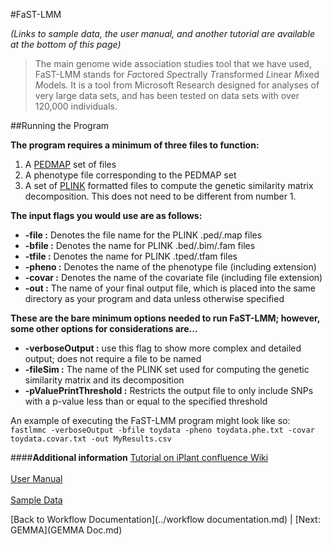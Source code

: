 #FaST-LMM

*(Links to sample data, the user manual, and another tutorial are available at the bottom of this page)*

>The main genome wide association studies tool that we have used, FaST-LMM stands for *Fa*ctored *S*pectrally *T*ransformed *L*inear *M*ixed *M*odels. It is a tool from Microsoft Research designed for analyses of very large data sets, and has been tested on data sets with over 120,000 individuals.

##Running the Program

**The program requires a minimum of three files to function:** 

1. A [PEDMAP](http://pngu.mgh.harvard.edu/~purcell/plink/data.shtml) set of files
2. A phenotype file corresponding to the PEDMAP set
3. A set of [PLINK](http://pngu.mgh.harvard.edu/~purcell/plink/index.shtml) formatted files to compute the genetic similarity matrix decomposition. This does not need to be different from number 1. 

**The input flags you would use are as follows:**
* **-file :** Denotes the file name for the PLINK .ped/.map files
* **-bfile :** Denotes the name for PLINK .bed/.bim/.fam files
* **-tfile :** Denotes the name for PLINK .tped/.tfam files
* **-pheno :** Denotes the name of the phenotype file (including extension)
* **-covar :** Denotes the name of the covariate file (including file extension)
* **-out :** The name of your final output file, which is placed into the same directory as your program and data unless otherwise specified

**These are the bare minimum options needed to run FaST-LMM; however, some other options for considerations are...**
* **-verboseOutput :** use this flag to show more complex and detailed output; does not require a file to be named
* **-fileSim :** The name of the PLINK set used for computing the genetic similarity matrix and its decomposition
* **-pValuePrintThreshold :** Restricts the output file to only include SNPs with a p-value less than or equal to the specified threshold

An example of executing the FaST-LMM program might look like so:
`fastlmmc -verboseOutput -bfile toydata -pheno toydata.phe.txt -covar toydata.covar.txt -out MyResults.csv`

####**Additional information** 
[Tutorial on iPlant confluence Wiki](https://pods.iplantcollaborative.org/wiki/display/TUT/FaST-LMM)<br></br>
[User Manual](http://nbviewer.ipython.org/github/MicrosoftGenomics/FaST-LMM/blob/master/doc/ipynb/FaST-LMM.ipynb)<br></br>
[Sample Data](http://mirrors.iplantcollaborative.org/browse/iplant/home/shared/iplantcollaborative/example_data/fastlmm)

[Back to Workflow Documentation](../workflow documentation.md) | [Next: GEMMA](GEMMA Doc.md)
